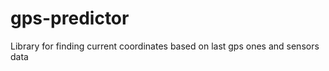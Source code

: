 gps-predictor
=============

Library for finding current coordinates based on last gps ones and sensors data
